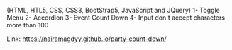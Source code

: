 (HTML, HTL5, CSS, CSS3, BootStrap5, JavaScript and JQuery)
1- Toggle Menu
2- Accordion
3- Event Count Down
4- Input don't accept characters more than 100

Link: https://nairamagdyy.github.io/party-count-down/
